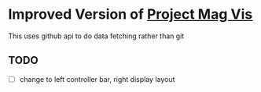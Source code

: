 # Improved Version of [Project Mag Vis](https://github.com/love4shen/project-mag-vis)

This uses github api to do data fetching rather than git

## TODO

- [ ] change to left controller bar, right display layout